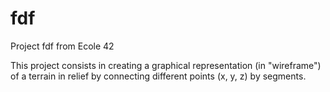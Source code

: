 # fdf
Project fdf from Ecole 42

This project consists in creating a graphical representation (in "wireframe") of a terrain in relief by connecting
different points (x, y, z) by segments.
